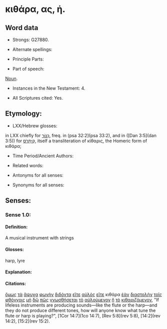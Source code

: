 # κιθάρα, ας, ἡ.

<!-- Status: S2=Needs2ndReview -->
<!-- Lexica used for edits: BDAG, FFM, LN, BN, A-S -->

## Word data

* Strongs: G27880.


* Alternate spellings:

* Principle Parts: 

* Part of speech: 

[Noun](http://ugg.readthedocs.io/en/latest/noun.html).

* Instances in the New Testament: 4.

* All Scriptures cited: Yes.

## Etymology: 

* LXX/Hebrew glosses: 

in LXX chiefly for [כִּנּוֹר](//en-uhal/H3658), freq. in (psa 32:2](psa 33:2), and in ([Dan 3:5](dan 3:5)) for [קִיתָרֹס](//en-uhal/H7030), itself a transliteration of κίθαρις, the Homeric form of κιθάρα;

* Time Period/Ancient Authors: 

* Related words: 

* Antonyms for all senses:

* Synonyms for all senses: 

## Senses:

### Sense 1.0:

#### Definition: 

A musical instrument with strings 

#### Glosses:

harp, lyre

#### Explanation:

#### Citations:

[ὅμως](../G36760/01.md) [τὰ](../G35880/01.md) [ἄψυχα](../G08950/01.md) [φωνὴν](../G54560/01.md) [διδόντα](../G13250/01.md) [εἴτε](../G15350/01.md) [αὐλὸς](../G08360/01.md) [εἴτε](../G15350/01.md) κιθάρα [ἐὰν](../G14370/01.md) [διαστολὴν](../G12930/01.md) [τοῖς](../G35880/01.md) [φθόγγοις](../G53530/01.md) [μὴ](../G33610/01.md) [δῷ](../G13250/01.md) [πῶς](../G44590/01.md) [γνωσθήσεται](../G10970/01.md) [τὸ](../G35880/01.md) [αὐλούμενον](../G08320/01.md) [ἢ](../G22280/01.md) [τὸ](../G35880/01.md) [κιθαριζόμενον](../G27890/01.md), 
"If lifeless instruments are producing sounds—like the flute or the harp—and they do not produce different tones, how will anyone know what tune the flute or harp is playing?", 
[1Cor 14:7](1co 14:7),  [Rev 5:8](rev 5:8),  [14:2](rev 14:2),  [15:2](rev 15:2).
